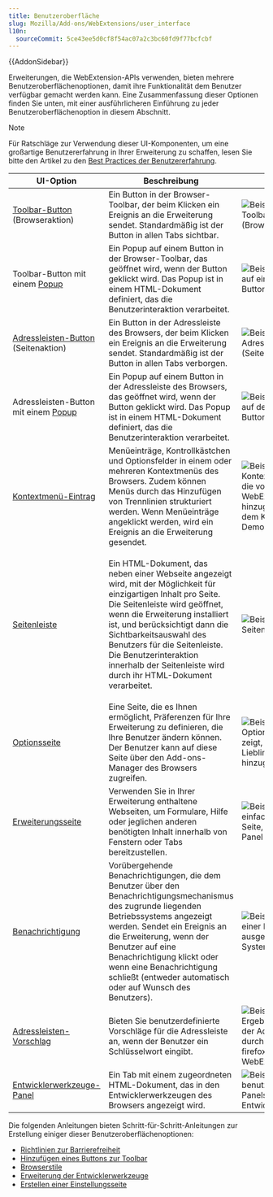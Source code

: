 ```yaml
---
title: Benutzeroberfläche
slug: Mozilla/Add-ons/WebExtensions/user_interface
l10n:
  sourceCommit: 5ce43ee5d0cf8f54ac07a2c3bc60fd9f77bcfcbf
---
```


{{AddonSidebar}}

Erweiterungen, die WebExtension-APIs verwenden, bieten mehrere Benutzeroberflächenoptionen, damit ihre Funktionalität dem Benutzer verfügbar gemacht werden kann. Eine Zusammenfassung dieser Optionen finden Sie unten, mit einer ausführlicheren Einführung zu jeder Benutzeroberflächenoption in diesem Abschnitt.

> [!NOTE]
> Für Ratschläge zur Verwendung dieser UI-Komponenten, um eine großartige Benutzererfahrung in Ihrer Erweiterung zu schaffen, lesen Sie bitte den Artikel zu den [Best Practices der Benutzererfahrung](https://extensionworkshop.com/documentation/develop/user-experience-best-practices/).

<table class="standard-table">
  <thead>
    <tr>
      <th scope="col">UI-Option</th>
      <th scope="col">Beschreibung</th>
      <th scope="col">Beispiel</th>
    </tr>
  </thead>
  <tbody>
    <tr>
      <td>
        <a
          href="/de/docs/Mozilla/Add-ons/WebExtensions/user_interface/Toolbar_button"
          >Toolbar-Button</a
        >
        (Browseraktion)
      </td>
      <td>
        Ein Button in der Browser-Toolbar, der beim Klicken ein Ereignis an die
        Erweiterung sendet. Standardmäßig ist der Button in allen Tabs sichtbar.
      </td>
      <td>
        <img
          alt="Beispiel, das einen Toolbar-Button (Browseraktion) zeigt."
          src="browser-action.png"
        />
      </td>
    </tr>
    <tr>
      <td>
        Toolbar-Button mit einem
        <a
          href="/de/docs/Mozilla/Add-ons/WebExtensions/user_interface/Popups"
          >Popup</a
        >
      </td>
      <td>
        Ein Popup auf einem Button in der Browser-Toolbar, das geöffnet wird, wenn der Button
        geklickt wird. Das Popup ist in einem HTML-Dokument definiert, das die Benutzerinteraktion
        verarbeitet.
      </td>
      <td>
        <img
          alt="Beispiel des Pop-ups auf einem Toolbar-Button"
          src="popup-shadow.png"
        />
      </td>
    </tr>
    <tr>
      <td>
        <a
          href="/de/docs/Mozilla/Add-ons/WebExtensions/user_interface/Page_actions"
          >Adressleisten-Button</a
        >
        (Seitenaktion)
      </td>
      <td>
        Ein Button in der Adressleiste des Browsers, der beim Klicken ein Ereignis an die
        Erweiterung sendet. Standardmäßig ist der Button in allen Tabs verborgen.
      </td>
      <td>
        <img
          alt="Beispiel, das einen Adressleisten-Button (Seitenaktion) zeigt"
          src="address_bar_button.png"
        />
      </td>
    </tr>
    <tr>
      <td>
        Adressleisten-Button mit einem
        <a
          href="/de/docs/Mozilla/Add-ons/WebExtensions/user_interface/Popups"
          >Popup</a
        >
      </td>
      <td>
        Ein Popup auf einem Button in der Adressleiste des Browsers, das geöffnet wird, wenn der
        Button geklickt wird. Das Popup ist in einem HTML-Dokument definiert, das die
        Benutzerinteraktion verarbeitet.
      </td>
      <td>
        <img
          alt="Beispiel eines Popups auf dem Adressleisten-Button"
          src="page_action_popup.png"
        />
      </td>
    </tr>
    <tr>
      <td>
        <a
          href="/de/docs/Mozilla/Add-ons/WebExtensions/user_interface/Context_menu_items"
          >Kontextmenü-Eintrag</a
        >
      </td>
      <td>
        Menüeinträge, Kontrollkästchen und Optionsfelder in einem oder mehreren
        Kontextmenüs des Browsers. Zudem können Menüs durch das Hinzufügen von
        Trennlinien strukturiert werden. Wenn Menüeinträge angeklickt werden, wird ein Ereignis
        an die Erweiterung gesendet.
      </td>
      <td>
        <img
          alt="Beispiel von Kontextmenü-Einträgen, die von einer WebExtension hinzugefügt wurden, aus dem Kontextmenü-Demo-Beispiel"
          src="context_menu_example.png"
        />
      </td>
    </tr>
    <tr>
      <td>
        <a
          href="/de/docs/Mozilla/Add-ons/WebExtensions/user_interface/Sidebars"
          >Seitenleiste</a
        >
      </td>
      <td>
        <p>
          Ein HTML-Dokument, das neben einer Webseite angezeigt wird, mit der Möglichkeit für
          einzigartigen Inhalt pro Seite. Die Seitenleiste wird geöffnet, wenn die
          Erweiterung installiert ist, und berücksichtigt dann die
          Sichtbarkeitsauswahl des Benutzers für die Seitenleiste. Die Benutzerinteraktion innerhalb
          der Seitenleiste wird durch ihr HTML-Dokument verarbeitet.
        </p>
      </td>
      <td><img alt="Beispiel einer Seitenleiste" src="bookmarks-sidebar.png" /></td>
    </tr>
    <tr>
      <td>
        <a
          href="/de/docs/Mozilla/Add-ons/WebExtensions/user_interface/Options_pages"
          >Optionsseite</a
        >
      </td>
      <td>
        Eine Seite, die es Ihnen ermöglicht, Präferenzen für Ihre Erweiterung zu definieren, die
        Ihre Benutzer ändern können. Der Benutzer kann auf diese Seite über den Add-ons-Manager
        des Browsers zugreifen.
      </td>
      <td>
        <img
          alt="Beispiel, das den Optionsseiteninhalt zeigt, der im Beispiel der Lieblingsfarben hinzugefügt wurde."
          src="options_page.png"
        />
      </td>
    </tr>
    <tr>
      <td>
        <a
          href="/de/docs/Mozilla/Add-ons/WebExtensions/user_interface/Extension_pages"
          >Erweiterungsseite</a
        >
      </td>
      <td>
        Verwenden Sie in Ihrer Erweiterung enthaltene Webseiten, um Formulare, Hilfe oder
        jeglichen anderen benötigten Inhalt innerhalb von Fenstern oder Tabs bereitzustellen.
      </td>
      <td>
        <img
          alt="Beispiel einer einfachen gebündelten Seite, die als separates Panel angezeigt wird."
          src="bundled_page_as_panel_small.png"
        />
      </td>
    </tr>
    <tr>
      <td>
        <a
          href="/de/docs/Mozilla/Add-ons/WebExtensions/user_interface/Notifications"
          >Benachrichtigung</a
        >
      </td>
      <td>
        Vorübergehende Benachrichtigungen, die dem Benutzer über den
        Benachrichtigungsmechanismus des zugrunde liegenden Betriebssystems angezeigt werden. Sendet
        ein Ereignis an die Erweiterung, wenn der Benutzer auf eine Benachrichtigung klickt oder wenn
        eine Benachrichtigung schließt (entweder automatisch oder auf Wunsch des Benutzers).
      </td>
      <td>
        <img
          alt="Beispiel einer von einer Erweiterung ausgelösten Systembenachrichtigung"
          src="notify-shadowed.png"
        />
      </td>
    </tr>
    <tr>
      <td>
        <a
          href="/de/docs/Mozilla/Add-ons/WebExtensions/user_interface/Omnibox"
          >Adressleisten-Vorschlag</a
        >
      </td>
      <td>
        Bieten Sie benutzerdefinierte Vorschläge für die Adressleiste an, wenn der Benutzer ein
        Schlüsselwort eingibt.
      </td>
      <td>
        <img
          alt="Beispiel, das das Ergebnis der Anpassung der Adressleistensuche durch die firefox_code_search WebExtension zeigt."
          src="omnibox_example_small.png"
        />
      </td>
    </tr>
    <tr>
      <td>
        <a
          href="/de/docs/Mozilla/Add-ons/WebExtensions/user_interface/devtools_panels"
          >Entwicklerwerkzeuge-Panel</a
        >
      </td>
      <td>
        Ein Tab mit einem zugeordneten HTML-Dokument, das in den Entwicklerwerkzeugen des Browsers
        angezeigt wird.
      </td>
      <td>
        <img
          alt="Beispiel eines benutzerdefinierten Panels in den Entwicklerwerkzeugen."
          src="developer_panel_tab.png"
        />
      </td>
    </tr>
  </tbody>
</table>

Die folgenden Anleitungen bieten Schritt-für-Schritt-Anleitungen zur Erstellung einiger dieser Benutzeroberflächenoptionen:

- [Richtlinien zur Barrierefreiheit](https://extensionworkshop.com/documentation/develop/build-an-accessible-extension/)
- [Hinzufügen eines Buttons zur Toolbar](/de/docs/Mozilla/Add-ons/WebExtensions/Add_a_button_to_the_toolbar)
- [Browserstile](/de/docs/Mozilla/Add-ons/WebExtensions/user_interface/Browser_styles)
- [Erweiterung der Entwicklerwerkzeuge](/de/docs/Mozilla/Add-ons/WebExtensions/Extending_the_developer_tools)
- [Erstellen einer Einstellungsseite](/de/docs/Mozilla/Add-ons/WebExtensions/Implement_a_settings_page)
